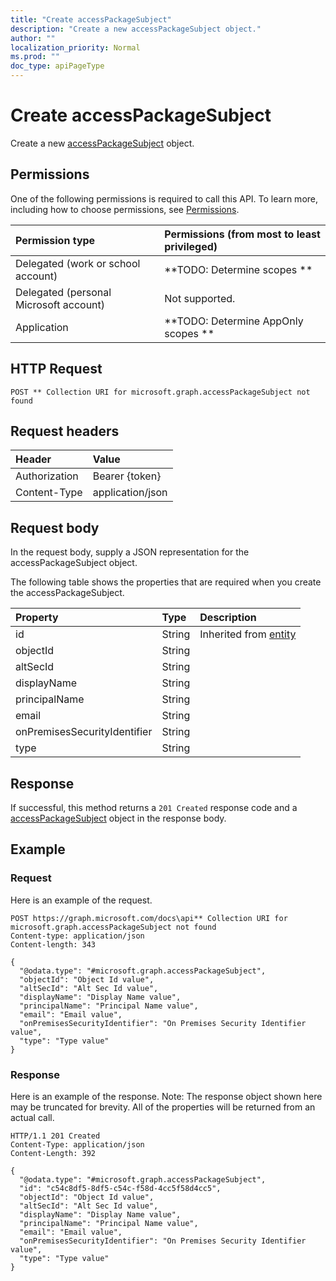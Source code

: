 ```yaml
---
title: "Create accessPackageSubject"
description: "Create a new accessPackageSubject object."
author: ""
localization_priority: Normal
ms.prod: ""
doc_type: apiPageType
---
```


# Create accessPackageSubject

Create a new [accessPackageSubject](../resources/accesspackagesubject.md) object.

## Permissions
One of the following permissions is required to call this API. To learn more, including how to choose permissions, see [Permissions](/concepts/permissions-reference.md).

|Permission type|Permissions (from most to least privileged)|
|:---|:---|
|Delegated (work or school account)|**TODO: Determine scopes **|
|Delegated (personal Microsoft account)|Not supported.|
|Application|**TODO: Determine AppOnly scopes **|

## HTTP Request
<!-- {
  "blockType": "ignored"
}
-->
``` http
POST ** Collection URI for microsoft.graph.accessPackageSubject not found
```

## Request headers
|Header|Value|
|:---|:---|
|Authorization|Bearer {token}|
|Content-Type|application/json|

## Request body
In the request body, supply a JSON representation for the accessPackageSubject object.

The following table shows the properties that are required when you create the accessPackageSubject.

|Property|Type|Description|
|:---|:---|:---|
|id|String| Inherited from [entity](../resources/entity.md)|
|objectId|String||
|altSecId|String||
|displayName|String||
|principalName|String||
|email|String||
|onPremisesSecurityIdentifier|String||
|type|String||



## Response
If successful, this method returns a `201 Created` response code and a [accessPackageSubject](../resources/accesspackagesubject.md) object in the response body.

## Example

### Request
Here is an example of the request.
<!-- {
  "blockType": "request",
  "name": "create_accesspackagesubject_from_"
}
-->
``` http
POST https://graph.microsoft.com/docs\api** Collection URI for microsoft.graph.accessPackageSubject not found
Content-type: application/json
Content-length: 343

{
  "@odata.type": "#microsoft.graph.accessPackageSubject",
  "objectId": "Object Id value",
  "altSecId": "Alt Sec Id value",
  "displayName": "Display Name value",
  "principalName": "Principal Name value",
  "email": "Email value",
  "onPremisesSecurityIdentifier": "On Premises Security Identifier value",
  "type": "Type value"
}
```

### Response
Here is an example of the response. Note: The response object shown here may be truncated for brevity. All of the properties will be returned from an actual call.
<!-- {
  "blockType": "response",
  "truncated": true,
  "@odata.type": "microsoft.graph.accesspackagesubject"
}
-->
``` http
HTTP/1.1 201 Created
Content-Type: application/json
Content-Length: 392

{
  "@odata.type": "#microsoft.graph.accessPackageSubject",
  "id": "c54c8df5-8df5-c54c-f58d-4cc5f58d4cc5",
  "objectId": "Object Id value",
  "altSecId": "Alt Sec Id value",
  "displayName": "Display Name value",
  "principalName": "Principal Name value",
  "email": "Email value",
  "onPremisesSecurityIdentifier": "On Premises Security Identifier value",
  "type": "Type value"
}
```

